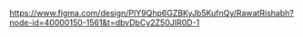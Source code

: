 https://www.figma.com/design/PIY9Qhp6GZBKyJb5KufnQy/RawatRishabh?node-id=40000150-1561&t=dbvDbCy2Z50JIR0D-1